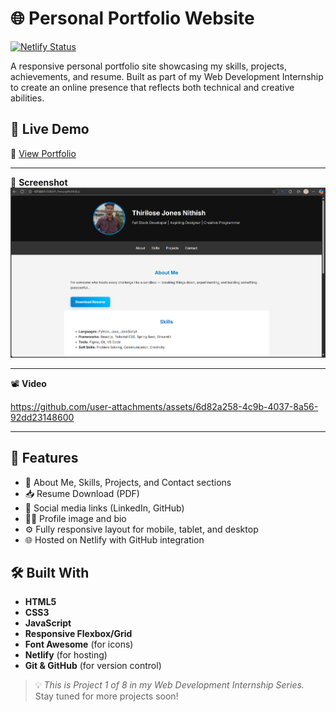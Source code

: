 # 🌐 Personal Portfolio Website

[![Netlify Status](https://api.netlify.com/api/v1/badges/6320518d-19c7-4a21-a7db-07d94cd442f9/deploy-status)](https://app.netlify.com/projects/01portfoliopage/deploys)

A responsive personal portfolio site showcasing my skills, projects, achievements, and resume. Built as part of my Web Development Internship to create an online presence that reflects both technical and creative abilities.

## 🚀 Live Demo

🔗 [View Portfolio](https://01portfoliopage.netlify.app/)

---

📸 **Screenshot**  
![Portfolio Website](https://github.com/ThiriloseJonesNithish-R/WebDevelopmentInternship/blob/4c22092683b75d91ea393e81f179af1f78e2dcec/Screenshots/01_PersonalPortfolio.png)

---

📽️ **Video**

https://github.com/user-attachments/assets/6d82a258-4c9b-4037-8a56-92dd23148600

---

## 📌 Features

- 📄 About Me, Skills, Projects, and Contact sections  
- 📥 Resume Download (PDF)  
- 🔗 Social media links (LinkedIn, GitHub)  
- 🧑‍💻 Profile image and bio  
- ⚙️ Fully responsive layout for mobile, tablet, and desktop  
- 🌐 Hosted on Netlify with GitHub integration  

## 🛠️ Built With

- **HTML5**
- **CSS3**
- **JavaScript**
- **Responsive Flexbox/Grid**
- **Font Awesome** (for icons)
- **Netlify** (for hosting)
- **Git & GitHub** (for version control)

> 💡 *This is Project 1 of 8 in my Web Development Internship Series.*  
> Stay tuned for more projects soon!
